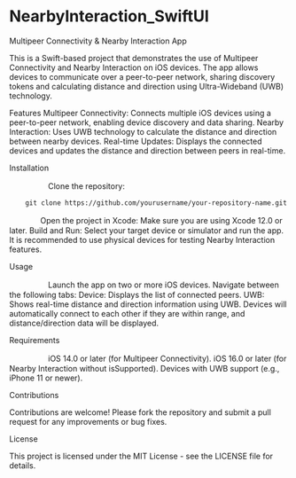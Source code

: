 # NearbyInteraction_SwiftUI

Multipeer Connectivity & Nearby Interaction App

This is a Swift-based project that demonstrates the use of Multipeer Connectivity and Nearby Interaction on iOS devices. The app allows devices to communicate over a peer-to-peer network, sharing discovery tokens and calculating distance and direction using Ultra-Wideband (UWB) technology.

Features
	Multipeer Connectivity: Connects multiple iOS devices using a peer-to-peer network, enabling device discovery and data sharing.
	Nearby Interaction: Uses UWB technology to calculate the distance and direction between nearby devices.
	Real-time Updates: Displays the connected devices and updates the distance and direction between peers in real-time.

Installation

　　　　　Clone the repository:
     
     	git clone https://github.com/yourusername/your-repository-name.git

 　　　　Open the project in Xcode:
	Make sure you are using Xcode 12.0 or later.
	Build and Run:
	Select your target device or simulator and run the app. It is recommended to use physical devices for testing Nearby Interaction features.

Usage

　　　　　Launch the app on two or more iOS devices.
	Navigate between the following tabs:
	Device: Displays the list of connected peers.
	UWB: Shows real-time distance and direction information using UWB.
	Devices will automatically connect to each other if they are within range, and distance/direction data will be displayed.

Requirements

　　　　　iOS 14.0 or later (for Multipeer Connectivity).
	iOS 16.0 or later (for Nearby Interaction without isSupported).
	Devices with UWB support (e.g., iPhone 11 or newer).

Contributions

Contributions are welcome! Please fork the repository and submit a pull request for any improvements or bug fixes.

License

This project is licensed under the MIT License - see the LICENSE file for details.
